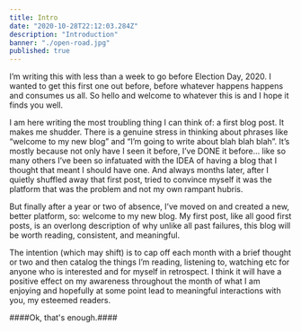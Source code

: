 ```yaml
---
title: Intro
date: "2020-10-28T22:12:03.284Z"
description: "Introduction"
banner: "./open-road.jpg"
published: true
---
```


I’m writing this with less than a week to go before Election Day, 2020. I wanted to get this first one out before, before whatever happens happens and consumes us all. So hello and welcome to whatever this is and I hope it finds you well.

I am here writing the most troubling thing I can think of: a first blog post. It makes me shudder. There is a genuine stress in thinking about phrases like “welcome to my new blog” and “I’m going to write about blah blah blah”. It’s mostly because not only have I seen it before, I’ve DONE it before... like so many others I’ve been so infatuated with the IDEA of having a blog that I thought that meant I should have one. And always months later, after I quietly shuffled away that first post, tried to convince myself it was the platform that was the problem and not my own rampant hubris.

But finally after a year or two of absence, I’ve moved on and created a new, better platform, so: welcome to my new blog. My first post, like all good first posts, is an overlong description of why unlike all past failures, this blog will be worth reading, consistent, and meaningful.

The intention (which may shift) is to cap off each month with a brief thought or two and then catalog the things I’m reading, listening to, watching etc for anyone who is interested and for myself in retrospect. I think it will have a positive effect on my awareness throughout the month of what I am enjoying and hopefully at some point lead to meaningful interactions with you, my esteemed readers.

####Ok, that's enough.####
